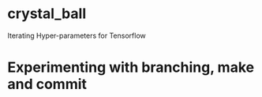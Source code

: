 # crystal_ball
Iterating Hyper-parameters for Tensorflow
# Experimenting with branching, make and commit
